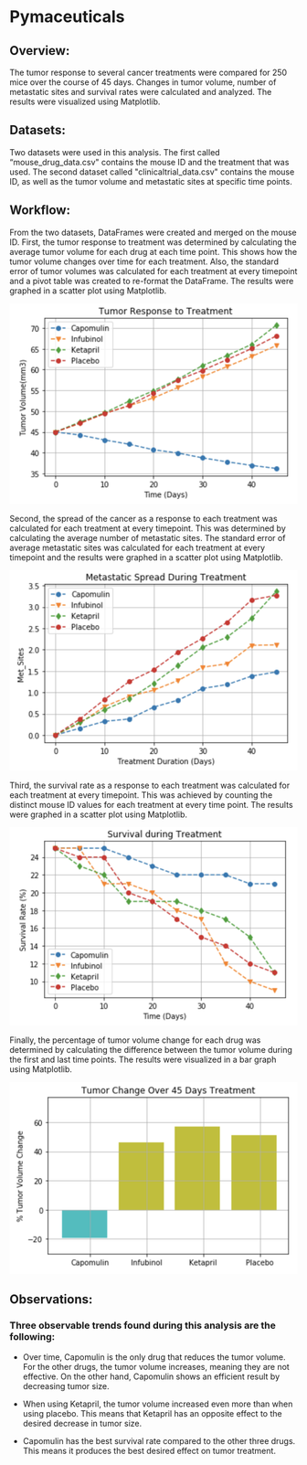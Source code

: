 # Pymaceuticals

## Overview:

The tumor response to several cancer treatments were compared for 250 mice over the course of 45 days. Changes in tumor volume, number of metastatic sites and survival rates were calculated and analyzed. The results were visualized using Matplotlib.

## Datasets:

Two datasets were used in this analysis. The first called “mouse_drug_data.csv" contains the mouse ID and the treatment that was used. The second dataset called "clinicaltrial_data.csv" contains the mouse ID, as well as the tumor volume and metastatic sites at specific time points. 

## Workflow:

From the two datasets, DataFrames were created and merged on the mouse ID. First, the tumor response to treatment was determined by calculating the average tumor volume for each drug at each time point. This shows how the tumor volume changes over time for each treatment. Also, the standard error of tumor volumes was calculated for each treatment at every timepoint and a pivot table was created to re-format the DataFrame. The results were graphed in a scatter plot using Matplotlib. 

<img src="images/TumorResponse.png" width="600">

Second, the spread of the cancer as a response to each treatment was calculated for each treatment at every timepoint. This was determined by calculating the average number of metastatic sites. The standard error of average metastatic sites was calculated for each treatment at every timepoint and the results were graphed in a scatter plot using Matplotlib.

<img src="images/MetastaticSpread.png" width="600">

Third, the survival rate as a response to each treatment was calculated for each treatment at every timepoint. This was achieved by counting the distinct mouse ID values for each treatment at every time point. The results were graphed in a scatter plot using Matplotlib.

<img src="images/SurvivalRate.png" width="600">

Finally, the percentage of tumor volume change for each drug was determined by calculating the difference between the tumor volume during the first and last time points. The results were visualized in a bar graph using Matplotlib. 

<img src="images/BarGraph.png" width="600">

## Observations:
### Three observable trends found during this analysis are the following:
- Over time, Capomulin is the only drug that reduces the tumor volume. For the other drugs, the tumor volume increases, meaning they are not effective. On the other hand, Capomulin shows an efficient result by decreasing tumor size. 
    
- When using Ketapril, the tumor volume increased even more than when using placebo. This means that Ketapril has an opposite effect to the desired decrease in tumor size. 
    
- Capomulin has the best survival rate compared to the other three drugs. This means it produces the best desired effect on tumor treatment.


